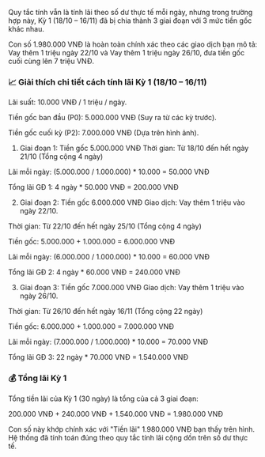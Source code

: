 Quy tắc tính vẫn là tính lãi theo số dư thực tế mỗi ngày, nhưng trong trường hợp này, Kỳ 1 (18/10 – 16/11) đã bị chia thành 3 giai đoạn với 3 mức tiền gốc khác nhau.

Con số 1.980.000 VNĐ là hoàn toàn chính xác theo các giao dịch bạn mô tả: Vay thêm 1 triệu ngày 22/10 và Vay thêm 1 triệu ngày 26/10, đưa tiền gốc cuối cùng lên 7 triệu VNĐ.

### 📈 Giải thích chi tiết cách tính lãi Kỳ 1 (18/10 – 16/11)
Lãi suất: 10.000 VNĐ / 1 triệu / ngày.

Tiền gốc ban đầu (P0): 5.000.000 VNĐ (Suy ra từ các kỳ trước).

Tiền gốc cuối kỳ (P2): 7.000.000 VNĐ (Dựa trên hình ảnh).

1. Giai đoạn 1: Tiền gốc 5.000.000 VNĐ
Thời gian: Từ 18/10 đến hết ngày 21/10 (Tổng cộng 4 ngày)

Lãi mỗi ngày: (5.000.000 / 1.000.000) * 10.000 = 50.000 VNĐ

Tổng lãi GĐ 1: 4 ngày * 50.000 VNĐ = 200.000 VNĐ

2. Giai đoạn 2: Tiền gốc 6.000.000 VNĐ
Giao dịch: Vay thêm 1 triệu vào ngày 22/10.

Thời gian: Từ 22/10 đến hết ngày 25/10 (Tổng cộng 4 ngày)

Tiền gốc: 5.000.000 + 1.000.000 = 6.000.000 VNĐ

Lãi mỗi ngày: (6.000.000 / 1.000.000) * 10.000 = 60.000 VNĐ

Tổng lãi GĐ 2: 4 ngày * 60.000 VNĐ = 240.000 VNĐ

3. Giai đoạn 3: Tiền gốc 7.000.000 VNĐ
Giao dịch: Vay thêm 1 triệu vào ngày 26/10.

Thời gian: Từ 26/10 đến hết ngày 16/11 (Tổng cộng 22 ngày)

Tiền gốc: 6.000.000 + 1.000.000 = 7.000.000 VNĐ

Lãi mỗi ngày: (7.000.000 / 1.000.000) * 10.000 = 70.000 VNĐ

Tổng lãi GĐ 3: 22 ngày * 70.000 VNĐ = 1.540.000 VNĐ

### 💰 Tổng lãi Kỳ 1
Tổng tiền lãi của Kỳ 1 (30 ngày) là tổng của cả 3 giai đoạn:

200.000 VNĐ + 240.000 VNĐ + 1.540.000 VNĐ = 1.980.000 VNĐ

Con số này khớp chính xác với "Tiền lãi" 1.980.000 VNĐ bạn thấy trên hình. Hệ thống đã tính toán đúng theo quy tắc tính lãi cộng dồn trên số dư thực tế.